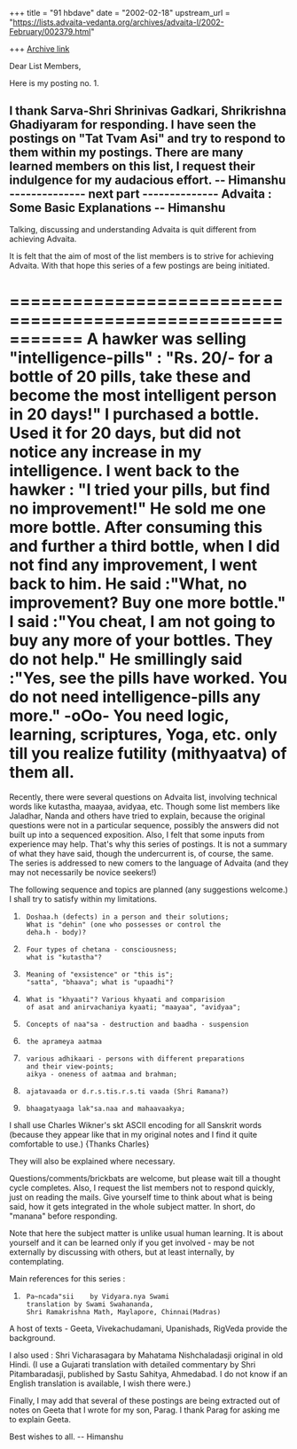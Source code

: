 +++
title = "91 hbdave"
date = "2002-02-18"
upstream_url = "https://lists.advaita-vedanta.org/archives/advaita-l/2002-February/002379.html"

+++
[Archive link](https://lists.advaita-vedanta.org/archives/advaita-l/2002-February/002379.html)

Dear List Members,

Here is my posting no. 1.

I thank Sarva-Shri  Shrinivas Gadkari, Shrikrishna Ghadiyaram for
responding.
I have seen the postings on "Tat Tvam Asi" and try to respond to them
within
my postings.
There are many learned members on this list, I request their indulgence
for my
audacious effort.
-- Himanshu
-------------- next part --------------
Advaita : Some Basic Explanations
                                               -- Himanshu
-----------------------------------------------------------
Talking, discussing and understanding Advaita is quit
different from achieving Advaita.

It is felt that the aim of most of the list members is to
strive for achieving Advaita. With that hope this series of
a few postings are being initiated.

===========================================================
A hawker was selling "intelligence-pills" : "Rs. 20/- for a
bottle of 20 pills, take these and become the most intelligent
person in 20 days!"
I purchased a bottle. Used it for 20 days, but did not notice
any increase in my intelligence. I went back to the hawker :
"I tried your pills, but find no improvement!"
He sold me one more bottle.
After consuming this and further a third bottle, when I did
not find any improvement, I went back to him. He said :"What,
no improvement? Buy one more bottle."
I said :"You cheat, I am not going to buy any more of your
bottles. They do not help."
He smillingly said :"Yes, see the pills have worked. You do
not need intelligence-pills any more."
                           -oOo-
You need logic, learning, scriptures, Yoga, etc. only till you
realize futility (mithyaatva) of them all.
===========================================================
Recently, there were several questions on Advaita list,
involving technical words like kutastha, maayaa, avidyaa,
etc. Though some list members like Jaladhar, Nanda and others
have tried to explain, because the original questions were not
in a particular sequence, possibly the answers did not built
up into a sequenced exposition. Also, I felt that some inputs
from experience may help. That's why this series of postings.
It is not a summary of what they have said, though the
undercurrent is, of course, the same. The series is addressed
to new comers to the language of Advaita (and they may not
necessarily be novice seekers!)

The following sequence and topics are planned (any suggestions
welcome.) I shall try to satisfy within my limitations.

1.      Doshaa.h (defects) in a person and their solutions;
        What is "dehin" (one who possesses or control the
        deha.h - body)?
2.      Four types of chetana - consciousness;
        what is "kutastha"?
3.      Meaning of "exsistence" or "this is";
        "satta", "bhaava"; what is "upaadhi"?
4.      What is "khyaati"? Various khyaati and comparision
        of asat and anirvachaniya kyaati; "maayaa", "avidyaa";
5.      Concepts of naa"sa - destruction and baadha - suspension
6.      the aprameya aatmaa
7.      various adhikaari - persons with different preparations
        and their view-points;
        aikya - oneness of aatmaa and brahman;
8.      ajatavaada or d.r.s.tis.r.s.ti vaada (Shri Ramana?)
9.      bhaagatyaaga lak"sa.naa and mahaavaakya;

I shall use Charles Wikner's skt ASCII encoding for all
Sanskrit words (because they appear like that in my original
notes and I find it quite comfortable to use.) {Thanks Charles}

They will also be explained where necessary.

Questions/comments/brickbats are welcome, but please wait till
a thought cycle completes. Also, I request the list members not
to respond quickly, just on reading the mails. Give yourself
time to think about what is being said, how it gets integrated
in the whole subject matter. In short, do "manana" before
responding.

Note that here the subject matter is unlike usual human learning.
It is about yourself and it can be learned only if you get
involved - may be not externally by discussing with others, but
at least internally, by contemplating.

Main references for this series :
1.      Pa~ncada"sii    by Vidyara.nya Swami
        translation by Swami Swahananda,
        Shri Ramakrishna Math, Maylapore, Chinnai(Madras)

A host of texts - Geeta, Vivekachudamani, Upanishads, RigVeda
provide the background.

I also used :
        Shri Vicharasagara by Mahatama Nishchaladasji
        original in old Hindi.
        (I use a Gujarati translation with detailed commentary
        by Shri Pitambaradasji, published by Sastu Sahitya,
        Ahmedabad. I do not know if an English translation is
        available, I wish there were.)

Finally, I may add that several of these postings are being extracted
out of notes on Geeta that I wrote for my son, Parag. I thank Parag
for asking me to explain Geeta.

Best wishes to all.
-- Himanshu

